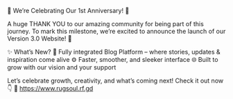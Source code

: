 :tada: We’re Celebrating Our 1st Anniversary! :tada:

A huge THANK YOU to our amazing community for being part of this journey. To mark this milestone, we’re excited to announce the launch of our Version 3.0 Website! :rocket:

:sparkles: What’s New?
:pencil: Fully integrated Blog Platform – where stories, updates & inspiration come alive
:gear: Faster, smoother, and sleeker interface
:globe_with_meridians: Built to grow with our vision and your support

Let’s celebrate growth, creativity, and what’s coming next!
Check it out now :point_down:
:link: https://www.rugsoul.rf.gd
